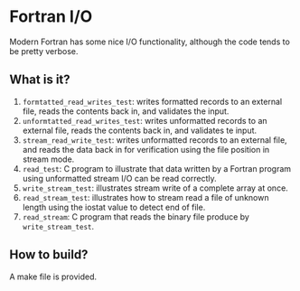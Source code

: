Fortran I/O
===========

Modern Fortran has some nice I/O functionality, although the code tends
to be pretty verbose.

What is it?
-----------
1. `formtatted_read_writes_test`: writes formatted records to an external
    file, reads the contents back in, and validates the input.
1. `unformtatted_read_writes_test`: writes unformatted records to an
    external file, reads the contents back in, and validates te input.
1. `stream_read_write_test`: writes unformatted records to an
    external file, and reads the data back in for verification using the
    file position in stream mode.
1. `read_test`: C program to illustrate that data written by a Fortran
    program using unformatted stream I/O can be read correctly.
1. `write_stream_test`: illustrates stream write of a complete array at
    once.
1. `read_stream_test`: illustrates how to stream read a file of unknown
    length using the iostat value to detect end of file.
1. `read_stream`: C program that reads the binary file produce by
    `write_stream_test`.

How to build?
-------------
A make file is provided.
